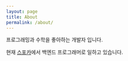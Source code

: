 ```yaml
---
layout: page
title: About
permalink: /about/
---
```


프로그래밍과 수학을 좋아하는 개발자 입니다.

현재 [스포카]에서 백엔드 프로그래머로 일하고 있습니다.

[스포카]: https://spoqa.com